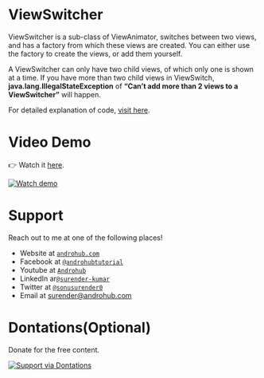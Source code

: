 # ViewSwitcher
ViewSwitcher is a sub-class of ViewAnimator, switches between two views, and has a factory from which these views are created. You can either use the factory to create the views, or add them yourself.

A ViewSwitcher can only have two child views, of which only one is shown at a time. If you have more than two child views in ViewSwitch, **java.lang.IllegalStateException** of **“Can’t add more than 2 views to a ViewSwitcher”** will happen.

For detailed explanation of code, [visit here](http://www.androhub.com/android-viewswitcher/).

# Video Demo
👉 Watch it <a href="https://youtu.be/-I6d-3INuJo">here</a>.
<br>

[![Watch demo](http://i3.ytimg.com/vi/-I6d-3INuJo/hqdefault.jpg)](https://youtu.be/-I6d-3INuJo)

# Support
Reach out to me at one of the following places!

- Website at <a href="http://www.androhub.com/" target="_blank">`androhub.com`</a>
- Facebook at <a href="https://www.facebook.com/androhubtutorial/" target="_blank">`@androhubtutorial`</a>
- Youtube at <a href="https://www.youtube.com/channel/UCHJh3E9mtRzbM3WVVl9glJg" target="_blank">`Androhub`</a>
- LinkedIn ar<a href="https://www.linkedin.com/in/surender-kumar-681472a8?originalSubdomain=in" target="_blank">`@surender-kumar`</a>
- Twitter at <a href="https://twitter.com/sonusurender0/" target="_blank">`@sonusurender0`</a>
- Email at surender@androhub.com

# Dontations(Optional)
Donate for the free content.
<br>

[![Support via Dontations](https://www.paypalobjects.com/en_GB/i/btn/btn_donateCC_LG.gif)](https://www.paypal.com/cgi-bin/webscr?cmd=_donations&business=sonu.surendra0%40gmail.com&currency_code=USD&source=url)
